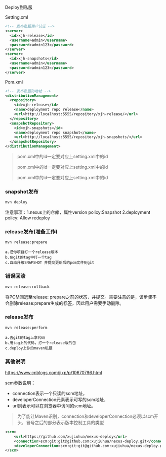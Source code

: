 Deploy到私服

Setting.xml

```xml
<!-- 发布私服用户认证 -->
<server>
  <id>xjh-release</id>
  <username>admin</username>
  <password>admin123</password>
</server>
<server>
  <id>xjh-snapshots</id>
  <username>admin</username>
  <password>admin123</password>
</server>
```

Pom.xml

```xml
<!-- 发布私服的地址 -->
<distributionManagement>
  <repository>
    <id>xjh-release</id>
    <name>deployment repo release</name>
    <url>http://localhost:5555/repository/xjh-release/</url>
  </repository>
  <snapshotRepository>
    <id>xjh-snapshots</id>
    <name>deployment repo snapshot</name>
    <url>http://localhost:5555/repository/xjh-snapshots/</url>
  </snapshotRepository>
</distributionManagement>
```

> pom.xml中的id一定要对应上setting.xml中的id
>
> pom.xml中的id一定要对应上setting.xml中的id
>
> pom.xml中的id一定要对应上setting.xml中的id

### snapshot发布

```bash
mvn deploy
```
注意事项：1.nexus上的仓库，属性version policy:Snapshot 2.deployment policy: Allow redeploy

### release发布(准备工作)
```bash
mvn release:prepare 
```
```
a.把你项目打一个release版本
b.在git的tag中打一个tag
c.自动升级SNAPSHOT 并提交更新后的pom文件到git
```

### 错误回滚
```bash
mvn release:rollback
```
将POM回退至release: prepare之前的状态，并提交。需要注意的是，该步骤不会删除release:prepare生成的标签，因此用户需要手动删除。

### release发布
```bash
mvn release:perform
```
```
a.去git的tag上拿代码
b.用tag上的代码，打一个release版的包
c.deploy上你的maven私服
```

### 其他说明

https://www.cnblogs.com/jixp/p/10670786.html

scm参数说明：
- connection表示一个只读的scm地址，
- developerConnection元素表示可写的scm地址，
- url则表示可以在浏览器中访问的scm地址。
> 为了能让Maven识别，connection和developerConnection必须以scm开头，冒号之后的部分表示版本控制工具的类型
```xml
<scm>
    <url>https://github.com/xujiuhua/nexus-deploy</url>
    <connection>scm:git:git@github.com:xujiuhua/nexus-deploy.git</connection>
    <developerConnection>scm:git:git@github.com:xujiuhua/nexus-deploy.git</developerConnection>
</scm>
```

